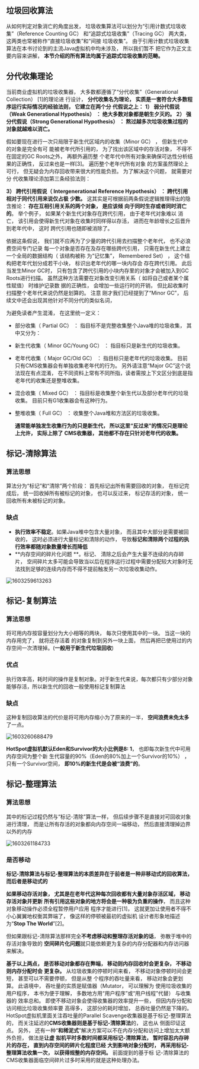 ## 垃圾回收算法

从如何判定对象消亡的角度出发， 垃圾收集算法可以划分为“引用计数式垃圾收集”（Reference
Counting GC） 和“追踪式垃圾收集”（Tracing GC） 两大类， 这两类也常被称作“直接垃圾收集”和“间接
垃圾收集”。 由于引用计数式垃圾收集算法在本书讨论到的主流Java虚拟机中均未涉及， 所以我们暂不
把它作为正文主要内容来讲解， **本节介绍的所有算法均属于追踪式垃圾收集的范畴。**  

## 分代收集理论

当前商业虚拟机的垃圾收集器， 大多数都遵循了“分代收集”（Generational Collection） [1]的理论进
行设计， **分代收集名为理论， 实质是一套符合大多数程序运行实际情况的经验法则， 它建立在两个分**
**代假说之上：**
**1） 弱分代假说（Weak Generational Hypothesis） ： 绝大多数对象都是朝生夕灭的。**
**2） 强分代假说（Strong Generational Hypothesis） ： 熬过越多次垃圾收集过程的对象就越难以消亡。**

假如要现在进行一次只局限于新生代区域内的收集（Minor GC） ， 但新生代中的对象是完全有可
能被老年代所引用的， 为了找出该区域中的存活对象， 不得不在固定的GC Roots之外， 再额外遍历整
个老年代中所有对象来确保可达性分析结果的正确性， 反过来也是一样[3]。 遍历整个老年代所有对象
的方案虽然理论上可行， 但无疑会为内存回收带来很大的性能负担。 为了解决这个问题， 就需要对分
代收集理论添加第三条经验法则：

**3） 跨代引用假说（ Intergenerational Reference Hypothesis） ： 跨代引用相对于同代引用来说仅占极**
**少数。**
这其实是可根据前两条假说逻辑推理得出的隐含推论： **存在互相引用关系的两个对象， 是应该倾**
**向于同时生存或者同时消亡的**。 举个例子， 如果某个新生代对象存在跨代引用， 由于老年代对象难以
消亡， 该引用会使得新生代对象在收集时同样得以存活， 进而在年龄增长之后晋升到老年代中， 这时
跨代引用也随即被消除了。

依据这条假说， 我们就不应再为了少量的跨代引用去扫描整个老年代， 也不必浪费空间专门记录
每一个对象是否存在及存在哪些跨代引用， 只需在新生代上建立一个全局的数据结构（ 该结构被称
为“记忆集”， Remembered Set） ， 这个结构把老年代划分成若干小块， 标识出老年代的哪一块内存会
存在跨代引用。 此后当发生Minor GC时， 只有包含了跨代引用的小块内存里的对象才会被加入到GC
Roots进行扫描。 虽然这种方法需要在对象改变引用关系（ 如将自己或者某个属性赋值） 时维护记录数
据的正确性， 会增加一些运行时的开销， 但比起收集时扫描整个老年代来说仍然是划算的。
注意 刚才我们已经提到了“Minor GC”， 后续文中还会出现其他针对不同分代的类似名词，

为避免读者产生混淆， 在这里统一定义：

- 部分收集（ Partial GC） ： 指目标不是完整收集整个Java堆的垃圾收集， 其中又分为：

- 新生代收集（ Minor GC/Young GC） ： 指目标只是新生代的垃圾收集。

- 老年代收集（ Major GC/Old GC） ： 指目标只是老年代的垃圾收集。 目前只有CMS收集器会有单独收集老年代的行为。 另外请注意“Major GC”这个说法现在有点混淆， 在不同资料上常有不同所指，读者需按上下文区分到底是指老年代的收集还是整堆收集。

- 混合收集（ Mixed GC） ： 指目标是收集整个新生代以及部分老年代的垃圾收集。 目前只有G1收集器会有这种行为。

- 整堆收集（ Full GC） ： 收集整个Java堆和方法区的垃圾收集。


  **通常能单独发生收集行为的只是新生代， 所以这里“反过来”的情况只是理论上允许， 实际上除了**
  **CMS收集器， 其他都不存在只针对老年代的收集。**  



## 标记-清除算法

### 算法思想

算法分为“标记”和“清除”两个阶段： 首先标记出所有需要回收的对象， 在标记完成后， 统一回收掉所有被标记的对象， 也可以反过来， 标记存活的对象， 统一回收所有未被标记的对象。  

### 缺点

- **执行效率不稳定**。如果Java堆中包含大量对象， 而且其中大部分是需要被回收的， 这时必须进行大量标记和清除的动作， 导致**标记和清除两个过程的执行效率都随对象数量增长而降低** 
- **内存空间的碎片化问题 **。标记、 清除之后会产生大量不连续的内存碎片， 空间碎片太多可能会导致当以后在程序运行过程中需要分配较大对象时无法找到足够的连续内存而不得不提前触发另一次垃圾收集动作。 

![1603259613263](E:\soft\Typora\img\1603259613263.png)



## 标记-复制算法 

### 算法思想

将可用内存按容量划分为大小相等的两块， 每次只使用其中的一块。 当这一块的内存用完了， 就将还存活着
的对象复制到另外一块上面， 然后再把已使用过的内存空间一次清理掉。(**一般用于新生代垃圾回收**)

###  优点

执行效率高，耗时间的操作是复制对象。对于新生代来说，每次都只有少部分对象能够存活，所以新生代的回收一般使用标记复制算法

### 缺点

这种复制回收算法的代价是将可用内存缩小为了原来的一半， **空间浪费未免太多**了一点。 

![1603260688479](E:\soft\Typora\img\1603260688479.png)

**HotSpot虚拟机默认Eden和Survivor的大小比例是8∶ 1**， 也即每次新生代中可用内存空间为整个新
生代容量的90%（Eden的80%加上一个Survivor的10%） ， 只有一个Survivor空间， **即10%的新生代是会被“浪费”的**。  



## 标记-整理算法 

### 算法思想

其中的标记过程仍然与“标记-清除”算法一样， 但后续步骤不是直接对可回收对象进行清理， 而是让所有存活的对象都向内存空间一端移动， 然后直接清理掉边界以外的内存 

![1603261184733](E:\soft\Typora\img\1603261184733.png)



### 是否移动

**标记-清除算法与标记-整理算法的本质差异在于前者是一种非移动式的回收算法， 而后者是移动式的** 

**如果移动存活对象， 尤其是在老年代这种每次回收都有大量对象存活区域， 移动存活对象并更新**
**所有引用这些对象的地方将会是一种极为负重的操作**， 而且这种对象移动操作必须全程暂停用户应用
程序才能进行[1]， 这就更加让使用者不得不小心翼翼地权衡其弊端了， 像这样的停顿被最初的虚拟机
设计者形象地描述为“**Stop The World**”[2]。 

但如果跟标记-清除算法那样完全**不考虑移动和整理存活对象的话**， 弥散于堆中的存活对象导致的
**空间碎片化问题**就只能依赖更为复杂的内存分配器和内存访问器来解决。 

**基于以上两点， 是否移动对象都存在弊端， 移动则内存回收时会更复杂， 不移动则内存分配时会**
**更复杂。** 从垃圾收集的停顿时间来看， 不移动对象停顿时间会更短， 甚至可以不需要停顿， 但是从整
个程序的吞吐量来看， 移动对象会更划算。 此语境中， 吞吐量的实质是赋值器（Mutator， 可以理解为
使用垃圾收集的用户程序， 本书为便于理解， 多数地方用“用户程序”或“用户线程”代替） 与收集器的
效率总和。 即使不移动对象会使得收集器的效率提升一些， 但因内存分配和访问相比垃圾收集频率要
高得多， 这部分的耗时增加， 总吞吐量仍然是下降的。 HotSpot虚拟机里面关注吞吐量的Parallel
Scavenge收集器是基于标记-整理算法的， 而关注延迟的**CMS收集器则是基于标记-清除算法**的， 这也从
侧面印证这点。
另外， 还有一种“**和稀泥式**”解决方案可以不在内存分配和访问上增加太大额外负担， 做法是**让虚**
**拟机平时多数时间都采用标记-清除算法， 暂时容忍内存碎片的存在， 直到内存空间的碎片化程度已经**
**大到影响对象分配时， 再采用标记-整理算法收集一次， 以获得规整的内存空间。** 前面提到的基于标
记-清除算法的CMS收集器面临空间碎片过多时采用的就是这种处理办法。 





 









